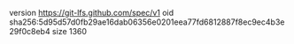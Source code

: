 version https://git-lfs.github.com/spec/v1
oid sha256:5d95d57d0fb29ae16dab06356e0201eea77fd6812887f8ec9ec4b3e29f0c8eb4
size 1360
